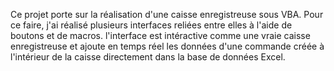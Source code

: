 Ce projet porte sur la réalisation d'une caisse enregistreuse sous VBA.
Pour ce faire, j'ai réalisé plusieurs interfaces reliées entre elles à l'aide de boutons et de macros.
l'interface est intéractive comme une vraie caisse enregistreuse et ajoute en
temps réel les données d'une commande créée à l'intérieur de la caisse directement dans la base de données Excel.
